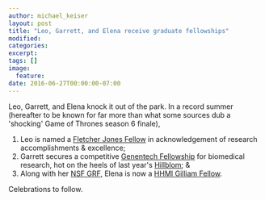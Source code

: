 ```yaml
---
author: michael_keiser
layout: post
title: "Leo, Garrett, and Elena receive graduate fellowships"
modified:
categories: 
excerpt:
tags: []
image:
  feature:
date: 2016-06-27T00:00:00-07:00
---
```


Leo, Garrett, and Elena knock it out of the park. In a record summer (hereafter to be known for far more than what some sources dub a 'shocking' Game of Thrones season 6 finale),

1. Leo is named a [Fletcher Jones Fellow](http://graduate.ucsf.edu/internal-fellowships#recipients) in acknowledgement of research accomplishments & excellence;
2. Garrett secures a competitive [Genentech Fellowship](http://graduate.ucsf.edu/internal-fellowships#recipients) for biomedical research, hot on the heels of last year's [Hillblom](/news/garrett-named-hillblom-fellow/); &
3. Along with her [NSF GRF](/news/elena-receive-nsf-grfp-fellowship/), Elena is now a [HHMI Gilliam Fellow](http://www.hhmi.org/news/gilliam-fellowships-awarded-34-students-support-diversity-sciences).

Celebrations to follow.